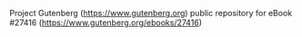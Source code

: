 Project Gutenberg (https://www.gutenberg.org) public repository for eBook #27416 (https://www.gutenberg.org/ebooks/27416)
